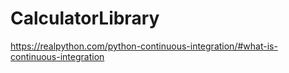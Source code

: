# CalculatorLibrary
https://realpython.com/python-continuous-integration/#what-is-continuous-integration
